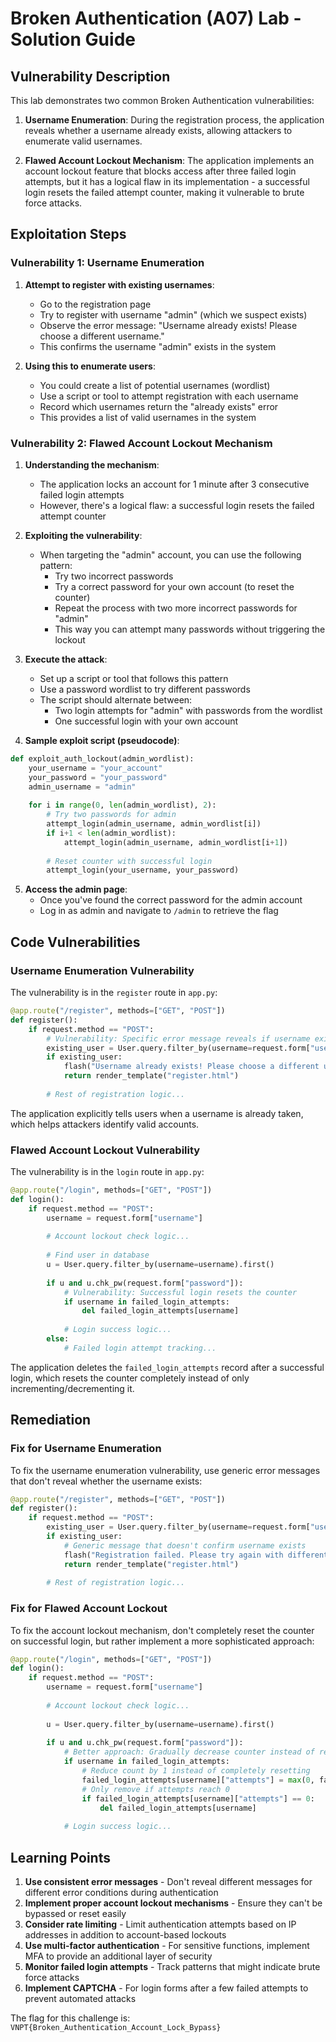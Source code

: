 # Broken Authentication (A07) Lab - Solution Guide

## Vulnerability Description

This lab demonstrates two common Broken Authentication vulnerabilities:

1. **Username Enumeration**: During the registration process, the application reveals whether a username already exists, allowing attackers to enumerate valid usernames.

2. **Flawed Account Lockout Mechanism**: The application implements an account lockout feature that blocks access after three failed login attempts, but it has a logical flaw in its implementation - a successful login resets the failed attempt counter, making it vulnerable to brute force attacks.

## Exploitation Steps

### Vulnerability 1: Username Enumeration

1. **Attempt to register with existing usernames**:
   - Go to the registration page
   - Try to register with username "admin" (which we suspect exists)
   - Observe the error message: "Username already exists! Please choose a different username."
   - This confirms the username "admin" exists in the system

2. **Using this to enumerate users**:
   - You could create a list of potential usernames (wordlist)
   - Use a script or tool to attempt registration with each username
   - Record which usernames return the "already exists" error
   - This provides a list of valid usernames in the system

### Vulnerability 2: Flawed Account Lockout Mechanism

1. **Understanding the mechanism**:
   - The application locks an account for 1 minute after 3 consecutive failed login attempts
   - However, there's a logical flaw: a successful login resets the failed attempt counter

2. **Exploiting the vulnerability**:
   - When targeting the "admin" account, you can use the following pattern:
     - Try two incorrect passwords
     - Try a correct password for your own account (to reset the counter)
     - Repeat the process with two more incorrect passwords for "admin"
     - This way you can attempt many passwords without triggering the lockout

3. **Execute the attack**:
   - Set up a script or tool that follows this pattern
   - Use a password wordlist to try different passwords
   - The script should alternate between:
     - Two login attempts for "admin" with passwords from the wordlist
     - One successful login with your own account

4. **Sample exploit script (pseudocode)**:

```python
def exploit_auth_lockout(admin_wordlist):
    your_username = "your_account"
    your_password = "your_password"
    admin_username = "admin"
    
    for i in range(0, len(admin_wordlist), 2):
        # Try two passwords for admin
        attempt_login(admin_username, admin_wordlist[i])
        if i+1 < len(admin_wordlist):
            attempt_login(admin_username, admin_wordlist[i+1])
        
        # Reset counter with successful login
        attempt_login(your_username, your_password)
```

5. **Access the admin page**:
   - Once you've found the correct password for the admin account
   - Log in as admin and navigate to `/admin` to retrieve the flag

## Code Vulnerabilities

### Username Enumeration Vulnerability

The vulnerability is in the `register` route in `app.py`:

```python
@app.route("/register", methods=["GET", "POST"])
def register():
    if request.method == "POST":
        # Vulnerability: Specific error message reveals if username exists
        existing_user = User.query.filter_by(username=request.form["username"]).first()
        if existing_user:
            flash("Username already exists! Please choose a different username.", "danger")
            return render_template("register.html")
        
        # Rest of registration logic...
```

The application explicitly tells users when a username is already taken, which helps attackers identify valid accounts.

### Flawed Account Lockout Vulnerability

The vulnerability is in the `login` route in `app.py`:

```python
@app.route("/login", methods=["GET", "POST"])
def login():
    if request.method == "POST":
        username = request.form["username"]
        
        # Account lockout check logic...
        
        # Find user in database
        u = User.query.filter_by(username=username).first()
        
        if u and u.chk_pw(request.form["password"]):
            # Vulnerability: Successful login resets the counter
            if username in failed_login_attempts:
                del failed_login_attempts[username]
            
            # Login success logic...
        else:
            # Failed login attempt tracking...
```

The application deletes the `failed_login_attempts` record after a successful login, which resets the counter completely instead of only incrementing/decrementing it.

## Remediation

### Fix for Username Enumeration

To fix the username enumeration vulnerability, use generic error messages that don't reveal whether the username exists:

```python
@app.route("/register", methods=["GET", "POST"])
def register():
    if request.method == "POST":
        existing_user = User.query.filter_by(username=request.form["username"]).first()
        if existing_user:
            # Generic message that doesn't confirm username exists
            flash("Registration failed. Please try again with different credentials.", "danger")
            return render_template("register.html")
        
        # Rest of registration logic...
```

### Fix for Flawed Account Lockout

To fix the account lockout mechanism, don't completely reset the counter on successful login, but rather implement a more sophisticated approach:

```python
@app.route("/login", methods=["GET", "POST"])
def login():
    if request.method == "POST":
        username = request.form["username"]
        
        # Account lockout check logic...
        
        u = User.query.filter_by(username=username).first()
        
        if u and u.chk_pw(request.form["password"]):
            # Better approach: Gradually decrease counter instead of resetting
            if username in failed_login_attempts:
                # Reduce count by 1 instead of completely resetting
                failed_login_attempts[username]["attempts"] = max(0, failed_login_attempts[username]["attempts"] - 1)
                # Only remove if attempts reach 0
                if failed_login_attempts[username]["attempts"] == 0:
                    del failed_login_attempts[username]
            
            # Login success logic...
```

## Learning Points

1. **Use consistent error messages** - Don't reveal different messages for different error conditions during authentication
2. **Implement proper account lockout mechanisms** - Ensure they can't be bypassed or reset easily
3. **Consider rate limiting** - Limit authentication attempts based on IP addresses in addition to account-based lockouts
4. **Use multi-factor authentication** - For sensitive functions, implement MFA to provide an additional layer of security
5. **Monitor failed login attempts** - Track patterns that might indicate brute force attacks
6. **Implement CAPTCHA** - For login forms after a few failed attempts to prevent automated attacks

The flag for this challenge is: `VNPT{Broken_Authentication_Account_Lock_Bypass}` 